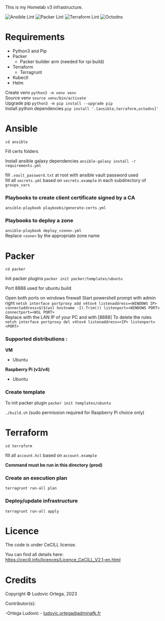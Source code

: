 This is my Homelab v3 infrastructure.

![Ansible Lint](https://github.com/M0NsTeRRR/homelabv3-infra/workflows/Ansible%20Lint/badge.svg)
![Packer Lint](https://github.com/M0NsTeRRR/homelabv3-infra/workflows/Packer%20Lint/badge.svg)
![Terraform Lint](https://github.com/M0NsTeRRR/homelabv3-infra/workflows/Terraform%20Lint/badge.svg)
![Octodns](https://github.com/M0NsTeRRR/homelabv3-infra/workflows/Octodns/badge.svg)

# Requirements

- Python3 and Pip
- Packer
  - Packer builder arm (needed for rpi build)
- Terraform
  - Terragrunt
- Kubectl
- Helm

Create venv `python3 -m venv venv`  
Source venv `source venv/bin/activate`  
Upgrade pip `python3 -m pip install --upgrade pip`  
Install python dependencies `pip install '.[ansible,terraform,octodns]'`  

# Ansible

`cd ansible`

Fill certs folders

Install ansible galaxy dependencies `ansible-galaxy install -r requirements.yml`

fill `.vault_password.txt` at root with ansible vault password used   
fill all `secrets.yml` based on `secrets.example` in each subdirectory of `groups_vars`  

### Playbooks to create client certificate signed by a CA

`ansible-playbook playbooks/generate-certs.yml`

### Playbooks to deploy a zone

`ansible-playbook deploy_<zone>.yml`  
Replace `<zone>` by the appropriate zone name  

# Packer
`cd packer`

Init packer plugins
`packer init packer/templates/ubuntu`

Port 8888 used for ubuntu build

Open both ports on windows firewall
Start powershell prompt with admin right `netsh interface portproxy add v4tov4 listenaddress=<WINDOWS IP> connectaddress=$($(wsl hostname -I).Trim()) listenport=<WINDOWS PORT> connectport=<WSL PORT>`  
Replace <IP> with the LAN IP of your PC and <PORT> with [8888]
To delete the rules `netsh interface portproxy del v4tov4 listenaddress=<IP> listenport=<PORT>`

### Supported distributions :

**VM**

- Ubuntu

**Raspberry Pi (v3/v4)**

- Ubuntu

### Create template

To init packer plugin `packer init templates/ubuntu`  

`./build.sh` (sudo permission required for Raspberry Pi choice only)

# Terraform

`cd terraform`

fill all `account.hcl` based on `account.example`  

**Command must be run in this directory (prod)**

### Create an execution plan

`terragrunt run-all plan`

### Deploy/update infrastructure

`terragrunt run-all apply`

# Licence

The code is under CeCILL license.

You can find all details here: https://cecill.info/licences/Licence_CeCILL_V2.1-en.html

# Credits

Copyright © Ludovic Ortega, 2023

Contributor(s):

-Ortega Ludovic - ludovic.ortega@adminafk.fr
